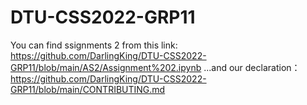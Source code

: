 # DTU-CSS2022-GRP11
You can find ssignments 2 from this link:
https://github.com/DarlingKing/DTU-CSS2022-GRP11/blob/main/AS2/Assignment%202.ipynb
...and our declaration：
https://github.com/DarlingKing/DTU-CSS2022-GRP11/blob/main/CONTRIBUTING.md
